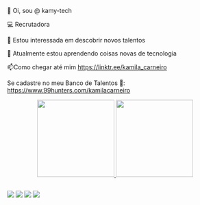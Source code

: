 👋 Oi, sou @ kamy-tech

💻 Recrutadora

👀 Estou interessada em descobrir novos talentos

🌱 Atualmente estou aprendendo coisas novas de tecnologia

📫Como chegar até mim https://linktr.ee/kamila_carneiro

Se cadastre no meu Banco de Talentos 🎯: https://www.99hunters.com/kamilacarneiro
<!---
kamy-tech/kamy-tech is a ✨ special ✨ repository because its `README.md` (this file) appears on your GitHub profile.
You can click the Preview link to take a look at your changes.
--->

<div align="center">
  <a href="https://linktr.ee/kamila_carneiro">
  <img height="180em" src="https://github-readme-stats.vercel.app/api?username=kamy-tech&show_icons=true&theme=dracula&include_all_commits=true&count_private=true"/>
  <img height="180em" src="https://github-readme-stats.vercel.app/api/top-langs/?username=kamy-tech&layout=compact&langs_count=7&theme=dracula"/>
</div>
  
##
  
<div>
 <a href="https://discord.gg/3UsZD6FQ" target="_blank"><img src="https://img.shields.io/badge/Discord-7289DA?style=for-the-badge&logo=discord&logoColor=white" target="_blank"></a> 
  <a href = "mailto:talentos.suporte.rh@gmail.com"><img src="https://img.shields.io/badge/-Gmail-%23333?style=for-the-badge&logo=gmail&logoColor=white" target="_blank"></a>
  <a href="https://www.linkedin.com/in/kamila-carneiro/" target="_blank"><img src="https://img.shields.io/badge/-LinkedIn-%230077B5?style=for-the-badge&logo=linkedin&logoColor=white" target="_blank"></a>  
   <a href="https://instagram.com/suporte_rh_/" target="_blank"><img src="https://img.shields.io/badge/-Instagram-%23E4405F?style=for-the-badge&logo=instagram&logoColor=white" target="_blank"></a>	
</div>

